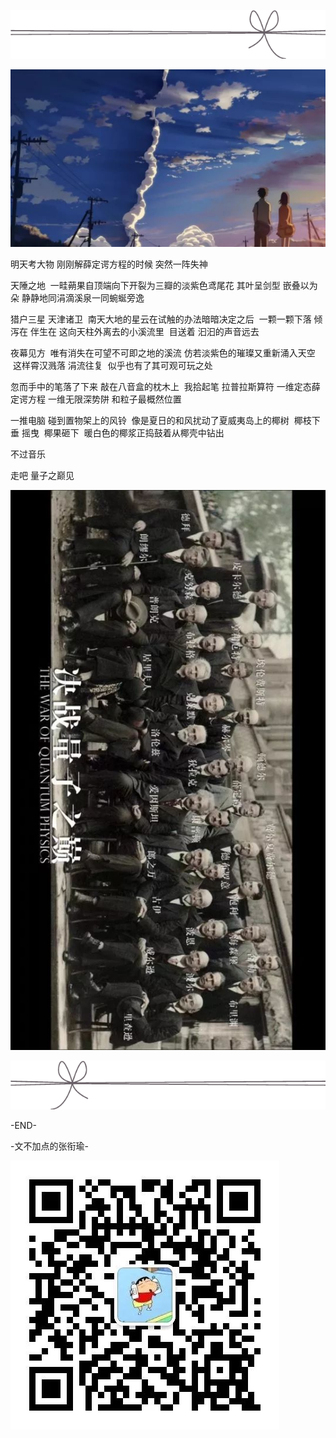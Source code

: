![](./images/img_001.png)

![](./images/img_002.jpeg)

明天考大物 刚刚解薛定谔方程的时候 突然一阵失神

天陲之地  一畦蒴果自顶端向下开裂为三瓣的淡紫色鸢尾花 其叶呈剑型 嵌叠以为朵 静静地同涓滴溪泉一同蜿蜒旁逸

猎户三星 天津诸卫  南天大地的星云在试触的办法暗暗决定之后  一颗一颗下落 倾泻在 伴生在 这向天柱外离去的小溪流里  目送着 汩汩的声音远去

夜幕见方  唯有消失在可望不可即之地的溪流 仿若淡紫色的璀璨又重新涌入天空  这样霄汉溅落 涓流往复  似乎也有了其可观可玩之处

忽而手中的笔落了下来 敲在八音盒的枕木上  我拾起笔 拉普拉斯算符 一维定态薛定谔方程 一维无限深势阱 和粒子最概然位置

一推电脑 碰到置物架上的风铃  像是夏日的和风扰动了夏威夷岛上的椰树  椰枝下垂 摇曳  椰果砸下  暖白色的椰浆正捣鼓着从椰壳中钻出

不过音乐

走吧 量子之巅见

![](./images/img_003.jpeg)

![](./images/img_004.png)

-END-

-文不加点的张衔瑜-

![](./images/img_005.jpeg)
